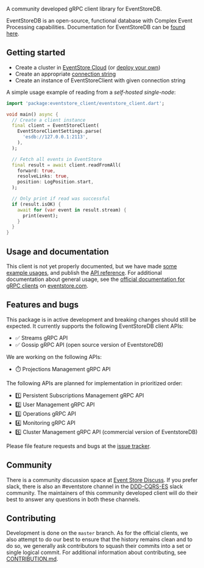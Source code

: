 A community developed gRPC client library for EventStoreDB.

EventStoreDB is an open-source, functional database with Complex Event Processing
capabilities. Documentation for EventStoreDB can be [found here](https://eventstore.com/docs).

## Getting started
* Create a cluster in [EventStore Cloud](https://developers.eventstore.com/cloud/intro/) (or [deploy your own](https://developers.eventstore.com/server/v21.6/docs/installation/#quick-start-preview))
* Create an appropriate [connection string](https://developers.eventstore.com/clients/grpc/getting-started/#connection-details)
* Create an instance of EventStoreClient with given connection string

A simple usage example of reading from a _self-hosted single-node_:

```dart
import 'package:eventstore_client/eventstore_client.dart';

void main() async {
  // Create a client instance
  final client = EventStoreClient(
    EventStoreClientSettings.parse(
      'esdb://127.0.0.1:2113',
    ),
  );

  // Fetch all events in EventStore
  final result = await client.readFromAll(
    forward: true,
    resolveLinks: true,
    position: LogPosition.start,
  );

  // Only print if read was successful
  if (result.isOK) {
    await for (var event in result.stream) {
      print(event);
    }
  }
}
```

## Usage and documentation
This client is not yet properly documented, but we have made [some example usages](example/README.md), 
and publish the [API reference](https://pub.dev/documentation/eventstore_client/latest). 
For additional documentation about general usage, see the [official documentation for gRPC clients](https://developers.eventstore.com/clients/grpc/getting-started) 
on [eventstore.com](https://developers.eventstore.com).

## Features and bugs

This package is in active development and breaking changes should still be expected. It currently 
supports the following EventStoreDB client APIs:

* :white_check_mark: Streams gRPC API
* :white_check_mark: Gossip gRPC API (open source version of EventstoreDB)

We are working on the following APIs:
* :stopwatch: Projections Management gRPC API

The following APIs are planned for implementation in prioritized order: 
* :one: Persistent Subscriptions Management gRPC API
* :two: User Management gRPC API
* :three: Operations gRPC API
* :four: Monitoring gRPC API
* :five: Cluster Management gRPC API (commercial version of EventstoreDB)

Please file feature requests and bugs at the [issue tracker][tracker].

[tracker]: https://github.com/DISCOOS/eventstore-client-dart/issues/new

## Community
There is a community discussion space at [Event Store Discuss](https://discuss.eventstore.com). 
If you prefer slack, there is also an #eventstore channel in the [DDD-CQRS-ES](https://j.mp/ddd-es-cqrs) 
slack community. The maintainers of this community developed client will do their 
best to answer any questions in both these channels.

## Contributing
Development is done on the `master` branch. As for the official clients, we also 
attempt to do our best to ensure that the history remains clean and to do so, we generally 
ask contributors to squash their commits into a set or single logical commit. 
For additional information about contributing, see [CONTRIBUTION.md][contributing].

[contributing]: https://github.com/DISCOOS/eventstore-client-dart/blob/master/CONTRIBUTION.md